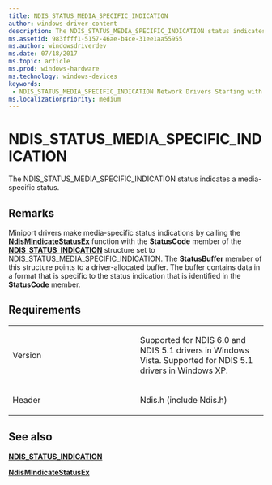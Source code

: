 ```yaml
---
title: NDIS_STATUS_MEDIA_SPECIFIC_INDICATION
author: windows-driver-content
description: The NDIS_STATUS_MEDIA_SPECIFIC_INDICATION status indicates a media-specific status.
ms.assetid: 983ffff1-5157-46ae-b4ce-31ee1aa55955
ms.author: windowsdriverdev 
ms.date: 07/18/2017 
ms.topic: article 
ms.prod: windows-hardware 
ms.technology: windows-devices 
keywords:
 - NDIS_STATUS_MEDIA_SPECIFIC_INDICATION Network Drivers Starting with Windows Vista
ms.localizationpriority: medium
---
```


# NDIS\_STATUS\_MEDIA\_SPECIFIC\_INDICATION


The NDIS\_STATUS\_MEDIA\_SPECIFIC\_INDICATION status indicates a media-specific status.

Remarks
-------

Miniport drivers make media-specific status indications by calling the [**NdisMIndicateStatusEx**](https://msdn.microsoft.com/library/windows/hardware/ff563600) function with the **StatusCode** member of the [**NDIS\_STATUS\_INDICATION**](https://msdn.microsoft.com/library/windows/hardware/ff567373) structure set to NDIS\_STATUS\_MEDIA\_SPECIFIC\_INDICATION. The **StatusBuffer** member of this structure points to a driver-allocated buffer. The buffer contains data in a format that is specific to the status indication that is identified in the **StatusCode** member.

Requirements
------------

<table>
<colgroup>
<col width="50%" />
<col width="50%" />
</colgroup>
<tbody>
<tr class="odd">
<td><p>Version</p></td>
<td><p>Supported for NDIS 6.0 and NDIS 5.1 drivers in Windows Vista. Supported for NDIS 5.1 drivers in Windows XP.</p></td>
</tr>
<tr class="even">
<td><p>Header</p></td>
<td>Ndis.h (include Ndis.h)</td>
</tr>
</tbody>
</table>

## See also


[**NDIS\_STATUS\_INDICATION**](https://msdn.microsoft.com/library/windows/hardware/ff567373)

[**NdisMIndicateStatusEx**](https://msdn.microsoft.com/library/windows/hardware/ff563600)

 

 





